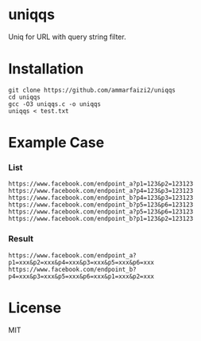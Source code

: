 # uniqqs

Uniq for URL with query string filter.

# Installation
```
git clone https://github.com/ammarfaizi2/uniqqs
cd uniqqs
gcc -O3 uniqqs.c -o uniqqs
uniqqs < test.txt
```

# Example Case
### List
```
https://www.facebook.com/endpoint_a?p1=123&p2=123123
https://www.facebook.com/endpoint_a?p4=123&p3=123123
https://www.facebook.com/endpoint_b?p4=123&p3=123123
https://www.facebook.com/endpoint_b?p5=123&p6=123123
https://www.facebook.com/endpoint_a?p5=123&p6=123123
https://www.facebook.com/endpoint_b?p1=123&p2=123123
```
### Result
```
https://www.facebook.com/endpoint_a?p1=xxx&p2=xxx&p4=xxx&p3=xxx&p5=xxx&p6=xxx
https://www.facebook.com/endpoint_b?p4=xxx&p3=xxx&p5=xxx&p6=xxx&p1=xxx&p2=xxx
```

# License
MIT
